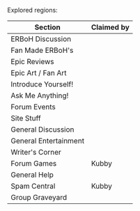Explored regions:


| Section               | Claimed by |
| --------------------- | ---------- |
| ERBoH Discussion      |            |
| Fan Made ERBoH's      |            |
| Epic Reviews          |            |
| Epic Art / Fan Art    |            |
| Introduce Yourself!   |            |
| Ask Me Anything!      |            |
| Forum Events          |            |
| Site Stuff            |            |
| General Discussion    |            |
| General Entertainment |            |
| Writer's Corner       |            |
| Forum Games           | Kubby      |
| General Help          |            |
| Spam Central          | Kubby      |
| Group Graveyard       |            |
